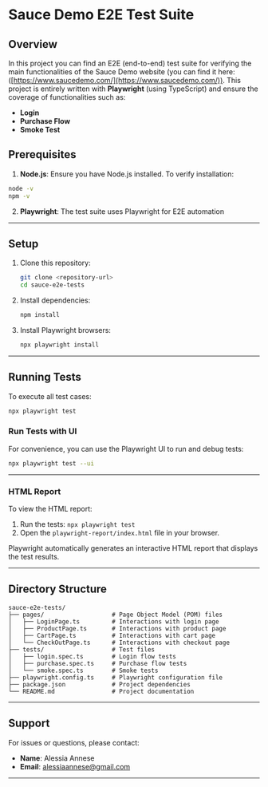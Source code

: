 # Sauce Demo E2E Test Suite

## Overview
In this project you can find an E2E (end-to-end) test suite for verifying the main functionalities of the Sauce Demo website (you can find it here: ([https://www.saucedemo.com/](https://www.saucedemo.com/)).
This project is entirely written with **Playwright** (using TypeScript) and ensure the coverage of functionalities such as:
- **Login**
- **Purchase Flow**
- **Smoke Test**


## Prerequisites
1. **Node.js**: Ensure you have Node.js installed.
To verify installation:
```bash
node -v
npm -v
```
2. **Playwright**: The test suite uses Playwright for E2E automation

---

## Setup
1. Clone this repository:
   ```bash
   git clone <repository-url>
   cd sauce-e2e-tests
   ```

2. Install dependencies:
   ```bash
   npm install
   ```

3. Install Playwright browsers:
   ```bash
   npx playwright install
   ```


---
## Running Tests 
To execute all test cases:
```bash
npx playwright test
```
### Run Tests with UI
For convenience, you can use the Playwright UI to run and debug tests:
```bash
npx playwright test --ui
```

---
### HTML Report

To view the HTML report:

1.  Run the tests: `npx playwright test`
2.  Open the `playwright-report/index.html` file in your browser.

Playwright automatically generates an interactive HTML report that displays the test results.

---

## Directory Structure
```
sauce-e2e-tests/
├── pages/                   # Page Object Model (POM) files
│   ├── LoginPage.ts         # Interactions with login page
│   ├── ProductPage.ts       # Interactions with product page
│   ├── CartPage.ts          # Interactions with cart page
│   └── CheckOutPage.ts      # Interactions with checkout page
├── tests/                   # Test files
│   ├── login.spec.ts        # Login flow tests
│   ├── purchase.spec.ts     # Purchase flow tests
│   └── smoke.spec.ts        # Smoke tests
├── playwright.config.ts     # Playwright configuration file
├── package.json             # Project dependencies
└── README.md                # Project documentation
```

---

## Support
For issues or questions, please contact:
- **Name**: Alessia Annese
- **Email**: alessiaannese@gmail.com

---